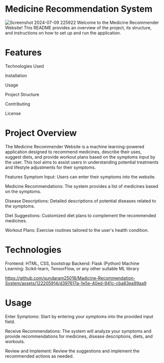 # Medicine Recommendation System
![Screenshot 2024-07-09 225922](https://github.com/sundaram25018/Madicine-Recommendation-System/assets/122205914/4df5614e-148d-4191-9cb7-8dc30378a866)
Welcome to the Medicine Recommender Website! This README provides an overview of the project, its structure, and instructions on how to set up and run the application.


# Features

Technologies Used

Installation

Usage

Project Structure

Contributing

License

# Project Overview

The Medicine Recommender Website is a machine learning-powered application designed to recommend medicines, describe their uses, suggest diets, and provide workout plans based on the symptoms input by the user. This tool aims to assist users in understanding potential treatments and lifestyle adjustments for their symptoms.

Features
Symptom Input: Users can enter their symptoms into the website.

Medicine Recommendations: The system provides a list of medicines based on the symptoms.

Disease Descriptions: Detailed descriptions of potential diseases related to the symptoms.

Diet Suggestions: Customized diet plans to complement the recommended medicines.

Workout Plans: Exercise routines tailored to the user's health condition.

# Technologies 
Frontend: HTML, CSS, bootstrap
Backend: Flask (Python)
Machine Learning: Scikit-learn, TensorFlow, or any other suitable ML library


https://github.com/sundaram25018/Madicine-Recommendation-System/assets/122205914/d397617a-1e5e-40ed-941c-cba83ea99aa9

# Usage
Enter Symptoms: Start by entering your symptoms into the provided input field.

Receive Recommendations: The system will analyze your symptoms and provide recommendations for medicines, disease descriptions, diets, and workouts.

Review and Implement: Review the suggestions and implement the recommended actions as needed.

